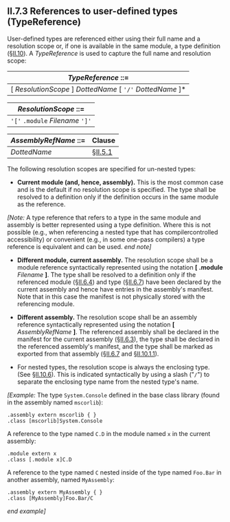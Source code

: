 ## II.7.3 References to user-defined types (TypeReference)

User-defined types are referenced either using their full name and a resolution scope or, if one is available in the same module, a type definition (§[II.10](#todo-missing-hyperlink)). A _TypeReference_ is used to capture the full name and resolution scope:

 | _TypeReference_ ::=
 | ----
 | [ _ResolutionScope_ ] _DottedName_ [ `'/'` _DottedName_ ]* 

 | _ResolutionScope_ ::=
 | ----
 | `'['` `.module` _Filename_ `']'` | `'['` _AssemblyRefName_ `']'`
 
 | _AssemblyRefName_ ::= | Clause
 | ---- | ----
 | _DottedName_ | §[II.5.1](#todo-missing-hyperlink)
 
The following resolution scopes are specified for un-nested types:

 * **Current module (and, hence, assembly).** This is the most common case and is the default if no resolution scope is specified.  The type shall be resolved to a definition only if the definition occurs in the same module as the reference.

_[Note:_ A type reference that refers to a type in the same module and assembly is better represented using a type definition. Where this is not possible (e.g., when referencing a nested type that has compilercontrolled accessibility) or convenient (e.g., in some one-pass compilers) a type reference is equivalent and can be used. _end note]_

 * **Different module, current assembly.** The resolution scope shall be a module reference syntactically represented using the notation **[** **.module** _Filename_ **\]**. The type shall be resolved to a definition only if the referenced module (§[II.6.4](ii.6.4-declaring-modules.md)) and type (§[II.6.7](ii.6.7-exported-type-definitions.md)) have been declared by the current assembly and hence have entries in the assembly's manifest. Note that in this case the manifest is not physically stored with the referencing module.

 * **Different assembly.** The resolution scope shall be an assembly reference syntactically represented using the notation **[** _AssemblyRefName_ **]**. The referenced assembly shall be declared in the manifest for the current assembly (§[II.6.3](ii.6.3-referencing-assemblies.md)), the type shall be declared in the referenced assembly's manifest, and the type shall be marked as exported from that assembly (§[II.6.7](ii.6.7-exported-type-definitions.md) and §[II.10.1.1](#todo-missing-hyperlink)).

 * For nested types, the resolution scope is always the enclosing type. (See §[II.10.6](#todo-missing-hyperlink)). This is indicated syntactically by using a slash ("`/`") to separate the enclosing type name from the nested type's name.

_[Example:_ The type `System.Console` defined in the base class library (found in the assembly named `mscorlib`):

 ```ilasm
 .assembly extern mscorlib { }
 .class [mscorlib]System.Console 
 ```

A reference to the type named `C.D` in the module named `x` in the current assembly:

 ```ilasm
 .module extern x
 .class [.module x]C.D
 ```

A reference to the type named `C` nested inside of the type named `Foo.Bar` in another assembly, named `MyAssembly`:

 ```ilasm
 .assembly extern MyAssembly { }
 .class [MyAssembly]Foo.Bar/C
 ```

_end example]_
